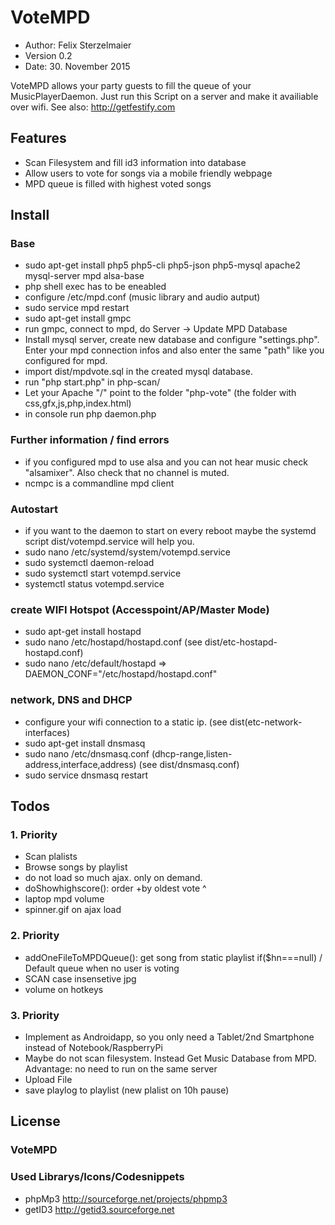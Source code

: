 # VoteMPD

* Author: Felix Sterzelmaier
* Version 0.2
* Date: 30. November 2015

VoteMPD allows your party guests to fill the queue of your MusicPlayerDaemon.
Just run this Script on a server and make it availiable over wifi. See also: http://getfestify.com

## Features
* Scan Filesystem and fill id3 information into database
* Allow users to vote for songs via a mobile friendly webpage
* MPD queue is filled with highest voted songs

## Install

### Base
* sudo apt-get install php5 php5-cli php5-json php5-mysql apache2 mysql-server mpd alsa-base
* php shell exec has to be eneabled
* configure /etc/mpd.conf (music library and audio autput)
* sudo service mpd restart
* sudo apt-get install gmpc
* run gmpc, connect to mpd, do Server -> Update MPD Database
* Install mysql server, create new database and configure "settings.php". Enter your mpd connection infos and also enter the same "path" like you configured for mpd.
* import dist/mpdvote.sql in the created mysql database.
* run "php start.php" in php-scan/
* Let your Apache "/" point to the folder "php-vote" (the folder with css,gfx,js,php,index.html)
* in console run php daemon.php

### Further information / find errors
* if you configured mpd to use alsa and you can not hear music check "alsamixer". Also check that no channel is muted.
* ncmpc is a commandline mpd client

### Autostart
* if you want to the daemon to start on every reboot maybe the systemd script dist/votempd.service will help you.
* sudo nano /etc/systemd/system/votempd.service
* sudo systemctl daemon-reload
* sudo systemctl start votempd.service
* systemctl status votempd.service

### create WIFI Hotspot (Accesspoint/AP/Master Mode)
* sudo apt-get install hostapd
* sudo nano /etc/hostapd/hostapd.conf     (see dist/etc-hostapd-hostapd.conf)
* sudo nano /etc/default/hostapd    =>    DAEMON_CONF="/etc/hostapd/hostapd.conf"

### network, DNS and DHCP
* configure your wifi connection to a static ip. (see dist(etc-network-interfaces)
* sudo apt-get install dnsmasq
* sudo nano /etc/dnsmasq.conf   (dhcp-range,listen-address,interface,address) (see dist/dnsmasq.conf)
* sudo service dnsmasq restart

## Todos
### 1. Priority
* Scan plalists
* Browse songs by playlist
* do not load so much ajax. only on demand.
* doShowhighscore(): order +by oldest vote ^
* laptop mpd volume
* spinner.gif on ajax load

### 2. Priority
* addOneFileToMPDQueue(): get song from static playlist if($hn===null) / Default queue when no user is voting
* SCAN case insensetive jpg
* volume on hotkeys

### 3. Priority
* Implement as Androidapp, so you only need a Tablet/2nd Smartphone instead of Notebook/RaspberryPi
* Maybe do not scan filesystem. Instead Get Music Database from MPD. Advantage: no need to run on the same server
* Upload File
* save playlog to playlist (new plalist on 10h pause)

## License

### VoteMPD

### Used Librarys/Icons/Codesnippets
* phpMp3 http://sourceforge.net/projects/phpmp3
* getID3 http://getid3.sourceforge.net   